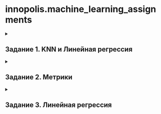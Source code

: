 # innopolis.machine_learning_assignments

<details>
  <summary>
  
  ## Задание 1. KNN и Линейная регрессия  
    
  </summary>
  
  Сгенерировать случайным образом 3 набора данных(см. картинки).
  
  ![image](https://github.com/Rivgad/innopolis.machine_learning_assignments/assets/55663166/198e8916-43ed-4379-9f85-62e00b39e72f)
  
  Количество точек в каждом от 100 до 200. Цветом обозначены метки классов.

  Для каждого набора данных:
  - Разделить датасет на train/test(80/20)
  - Обучить и протестировать KNN
  - Построить графики точности классификации(на train/testвыборках) при разных k(1...8)
  - Пользуясь стандартными методами из scikit-learn вычислить точность, полноту и F1-меру, построить матрицу расхождений
  
</details>

<details>
  <summary>
  
  ## Задание 2. Метрики  
    
  </summary>
  
  25 объектов классифицированы на 3 класса:
  - C="Cat"
  - F="Fish"
  - H="Hen"

  #### истинные значения
  y_true = [ C,C,C,C,C,C, &nbsp; F,F,F,F,F,F,F,F,F,F, &nbsp; H,H,H,H,H,H,H,H,H ]
  #### результат системы
  y_pred = [ C,C,C,C,H,F, &nbsp; C,C,C,C,C,C,H,H,F,F, &nbsp; C,C,C,H,H,H,H,H,H ]

  Написать код на python, который воспроизводитвывод, представленный ниже (не используя сторонние библиотеки, кроме numpy):

  ![image](https://github.com/Rivgad/innopolis.machine_learning_assignments/assets/55663166/1eb4873f-1743-4062-acd9-a96ea82cdc6c)

</details>

<details>
  <summary>
  
  ## Задание 3. Линейная регрессия  
    
  </summary>

  1. Самостоятельно выберите набор данных, над которым вы хотите работать.
  2. Загрузите данные и напишите код, чтобы разбить набор на обучающий и тестовый наборы данных. Выберите как минимум 3 переменных, которые вы можете использовать для прогнозирования значений некоторой целевой переменной в наборе.
  3. Измерьте точность вашей модели на тренировочном и тестовом наборе данных. Обучите простую (одномерную) линейную регрессию для каждой выбранной переменной. Какая из них дает лучший R<sup>2</sup>?
  
</details>

